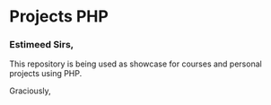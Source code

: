 # Projects PHP

### Estimeed Sirs,

This repository is being used as showcase for courses and personal projects using PHP.

Graciously,
